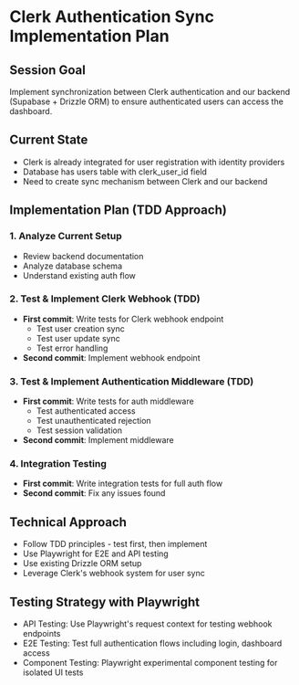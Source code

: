 # Clerk Authentication Sync Implementation Plan

## Session Goal
Implement synchronization between Clerk authentication and our backend (Supabase + Drizzle ORM) to ensure authenticated users can access the dashboard.

## Current State
- Clerk is already integrated for user registration with identity providers
- Database has users table with clerk_user_id field
- Need to create sync mechanism between Clerk and our backend

## Implementation Plan (TDD Approach)

### 1. Analyze Current Setup
- Review backend documentation
- Analyze database schema
- Understand existing auth flow

### 2. Test & Implement Clerk Webhook (TDD)
- **First commit**: Write tests for Clerk webhook endpoint
  - Test user creation sync
  - Test user update sync
  - Test error handling
- **Second commit**: Implement webhook endpoint

### 3. Test & Implement Authentication Middleware (TDD)
- **First commit**: Write tests for auth middleware
  - Test authenticated access
  - Test unauthenticated rejection
  - Test session validation
- **Second commit**: Implement middleware

### 4. Integration Testing
- **First commit**: Write integration tests for full auth flow
- **Second commit**: Fix any issues found

## Technical Approach
- Follow TDD principles - test first, then implement
- Use Playwright for E2E and API testing
- Use existing Drizzle ORM setup
- Leverage Clerk's webhook system for user sync

## Testing Strategy with Playwright
- API Testing: Use Playwright's request context for testing webhook endpoints
- E2E Testing: Test full authentication flows including login, dashboard access
- Component Testing: Playwright experimental component testing for isolated UI tests